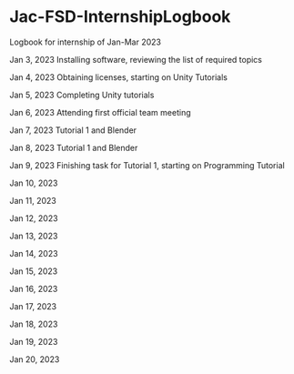 # Jac-FSD-InternshipLogbook
Logbook for internship of Jan-Mar 2023

Jan 3, 2023
Installing software, reviewing the list of required topics

Jan 4, 2023
Obtaining licenses, starting on Unity Tutorials

Jan 5, 2023
Completing Unity tutorials

Jan 6, 2023
Attending first official team meeting

Jan 7, 2023
Tutorial 1 and Blender

Jan 8, 2023
Tutorial 1 and Blender

Jan 9, 2023
Finishing task for Tutorial 1, starting on Programming Tutorial

Jan 10, 2023

Jan 11, 2023

Jan 12, 2023

Jan 13, 2023

Jan 14, 2023

Jan 15, 2023

Jan 16, 2023

Jan 17, 2023

Jan 18, 2023

Jan 19, 2023

Jan 20, 2023
